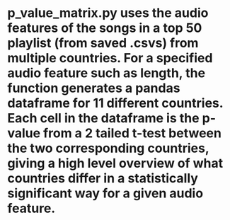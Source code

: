 # p_value_matrix.py uses the audio features of the songs in a top 50 playlist (from saved .csvs) from multiple countries. For a specified audio feature such as length, the function generates a pandas dataframe for 11 different countries. Each cell in the dataframe is the p-value from a 2 tailed t-test between the two corresponding countries, giving a high level overview of what countries differ in a statistically significant way for a given audio feature. 
